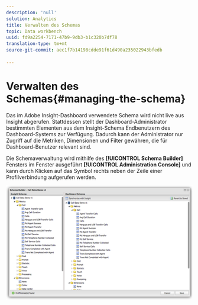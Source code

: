 ```yaml
---
description: 'null'
solution: Analytics
title: Verwalten des Schemas
topic: Data workbench
uuid: fd9a2254-7171-47b9-9db3-b1c320b7df78
translation-type: tm+mt
source-git-commit: aec1f7b14198cdde91f61d490a235022943bfedb

---
```



# Verwalten des Schemas{#managing-the-schema}

Das im Adobe Insight-Dashboard verwendete Schema wird nicht live aus Insight abgerufen. Stattdessen stellt der Dashboard-Administrator bestimmten Elementen aus dem Insight-Schema Endbenutzern des Dashboard-Systems zur Verfügung. Dadurch kann der Administrator nur Zugriff auf die Metriken, Dimensionen und Filter gewähren, die für Dashboard-Benutzer relevant sind.

Die Schemaverwaltung wird mithilfe des **[!UICONTROL Schema Builder]** Fensters im Fenster ausgeführt **[!UICONTROL Administration Console]** und kann durch Klicken auf das Symbol rechts neben der Zeile einer Profilverbindung aufgerufen werden.

![](assets/schema_builder.png)

